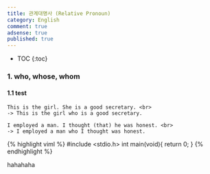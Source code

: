 ```yaml
---
title: 관계대명사 (Relative Pronoun)
category: English
comment: true
adsense: true
published: true
---
```


* TOC
{:toc}

### 1. who, whose, whom

#### 1.1 test

~~~
This is the girl. She is a good secretary. <br>
-> This is the girl who is a good secretary.

I employed a man. I thought (that) he was honest. <br>
-> I employed a man who I thought was honest.
~~~

{% highlight viml %}
#include <stdio.h>
int main(void){
	return 0;
}
{% endhighlight %}

hahahaha
